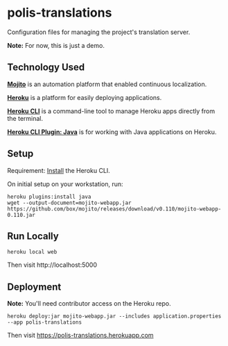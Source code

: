 # polis-translations

Configuration files for managing the project's translation server.

**Note:** For now, this is just a demo.

## Technology Used

[**Mojito**](https://www.mojito.global/) is an automation platform that enabled continuous localization.

[**Heroku**](https://www.heroku.com/what) is a platform for easily deploying applications.

[**Heroku CLI**](https://devcenter.heroku.com/articles/heroku-cli) is a command-line tool to manage Heroku apps directly from the terminal.

[**Heroku CLI Plugin: Java**](https://github.com/heroku/plugin-java) is for working with Java applications on Heroku.

## Setup

Requirement: [Install][install] the Heroku CLI.

   [install]: https://devcenter.heroku.com/articles/heroku-cli#download-and-install

On initial setup on your workstation, run:

```
heroku plugins:install java
wget --output-document=mojito-webapp.jar https://github.com/box/mojito/releases/download/v0.110/mojito-webapp-0.110.jar
```

## Run Locally

```
heroku local web
```

Then visit http://localhost:5000

## Deployment

**Note:** You'll need contributor access on the Heroku repo.

```
heroku deploy:jar mojito-webapp.jar --includes application.properties --app polis-translations
```

Then visit https://polis-translations.herokuapp.com
